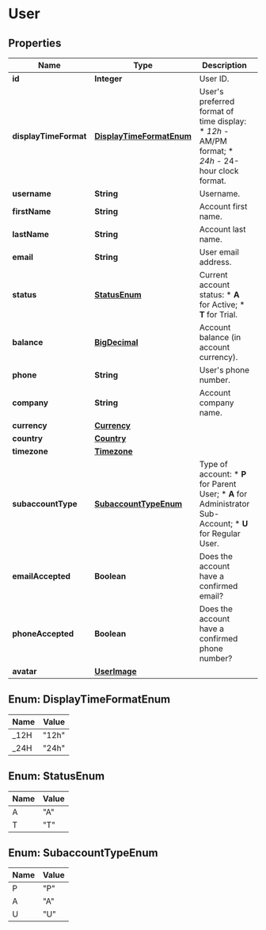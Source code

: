 
# User

## Properties
Name | Type | Description | Notes
------------ | ------------- | ------------- | -------------
**id** | **Integer** | User ID. | 
**displayTimeFormat** | [**DisplayTimeFormatEnum**](#DisplayTimeFormatEnum) | User&#39;s preferred format of time display: * *12h* - AM/PM format; * *24h* - 24-hour clock format.  |  [optional]
**username** | **String** | Username. | 
**firstName** | **String** | Account first name. | 
**lastName** | **String** | Account last name. | 
**email** | **String** | User email address. | 
**status** | [**StatusEnum**](#StatusEnum) | Current account status: * **A** for Active; * **T** for Trial.  | 
**balance** | [**BigDecimal**](BigDecimal.md) | Account balance (in account currency). | 
**phone** | **String** | User&#39;s phone number. | 
**company** | **String** | Account company name. | 
**currency** | [**Currency**](Currency.md) |  | 
**country** | [**Country**](Country.md) |  | 
**timezone** | [**Timezone**](Timezone.md) |  | 
**subaccountType** | [**SubaccountTypeEnum**](#SubaccountTypeEnum) | Type of account: * **P** for Parent User; * **A** for Administrator Sub-Account; * **U** for Regular User.  | 
**emailAccepted** | **Boolean** | Does the account have a confirmed email? | 
**phoneAccepted** | **Boolean** | Does the account have a confirmed phone number? | 
**avatar** | [**UserImage**](UserImage.md) |  | 


<a name="DisplayTimeFormatEnum"></a>
## Enum: DisplayTimeFormatEnum
Name | Value
---- | -----
_12H | &quot;12h&quot;
_24H | &quot;24h&quot;


<a name="StatusEnum"></a>
## Enum: StatusEnum
Name | Value
---- | -----
A | &quot;A&quot;
T | &quot;T&quot;


<a name="SubaccountTypeEnum"></a>
## Enum: SubaccountTypeEnum
Name | Value
---- | -----
P | &quot;P&quot;
A | &quot;A&quot;
U | &quot;U&quot;



